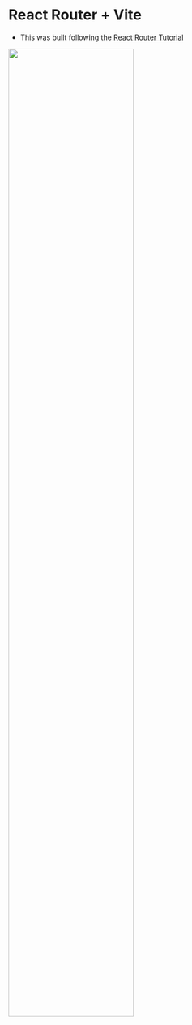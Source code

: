 # React Router + Vite

- This was built following the [React Router Tutorial](https://reactrouter.com/en/main/start/tutorial)

<img src="https://reactrouter.com/_docs/tutorial/15.webp" style="width: 70%;">
